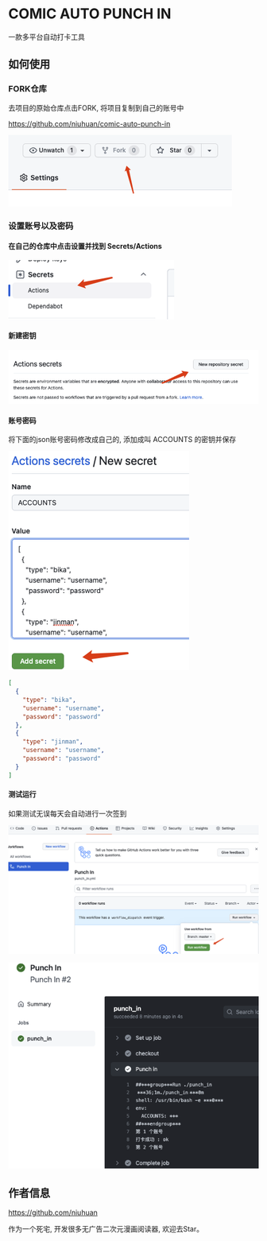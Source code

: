 COMIC AUTO PUNCH IN
===================

一款多平台自动打卡工具

## 如何使用

### FORK仓库

去项目的原始仓库点击FORK, 将项目复制到自己的账号中

https://github.com/niuhuan/comic-auto-punch-in

![](images/fork.png)

### 设置账号以及密码

#### 在自己的仓库中点击设置并找到 Secrets/Actions

![](images/secrets.png)

#### 新建密钥

![](images/new_secret.png)

#### 账号密码

将下面的json账号密码修改成自己的, 添加成叫 ACCOUNTS 的密钥并保存

![](images/save_secret.png)

```json
[
  {
    "type": "bika",
    "username": "username",
    "password": "password"
  },
  {
    "type": "jinman",
    "username": "username",
    "password": "password"
  }
]
```

#### 测试运行

如果测试无误每天会自动进行一次签到

![](images/test_run.png)

![](images/test_ok.png)

## 作者信息

https://github.com/niuhuan

作为一个死宅, 开发很多无广告二次元漫画阅读器, 欢迎去Star。


